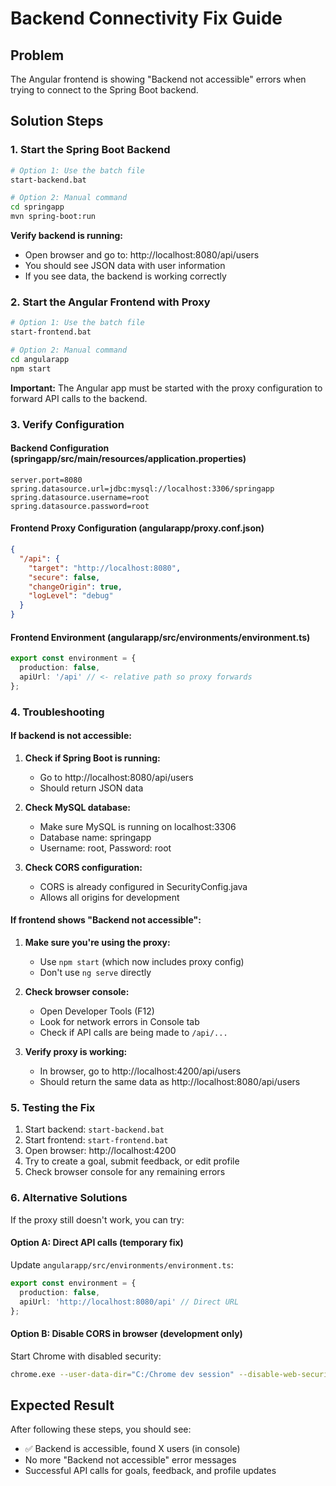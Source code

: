 # Backend Connectivity Fix Guide

## Problem
The Angular frontend is showing "Backend not accessible" errors when trying to connect to the Spring Boot backend.

## Solution Steps

### 1. Start the Spring Boot Backend
```bash
# Option 1: Use the batch file
start-backend.bat

# Option 2: Manual command
cd springapp
mvn spring-boot:run
```

**Verify backend is running:**
- Open browser and go to: http://localhost:8080/api/users
- You should see JSON data with user information
- If you see data, the backend is working correctly

### 2. Start the Angular Frontend with Proxy
```bash
# Option 1: Use the batch file
start-frontend.bat

# Option 2: Manual command
cd angularapp
npm start
```

**Important:** The Angular app must be started with the proxy configuration to forward API calls to the backend.

### 3. Verify Configuration

#### Backend Configuration (springapp/src/main/resources/application.properties)
```properties
server.port=8080
spring.datasource.url=jdbc:mysql://localhost:3306/springapp
spring.datasource.username=root
spring.datasource.password=root
```

#### Frontend Proxy Configuration (angularapp/proxy.conf.json)
```json
{
  "/api": {
    "target": "http://localhost:8080",
    "secure": false,
    "changeOrigin": true,
    "logLevel": "debug"
  }
}
```

#### Frontend Environment (angularapp/src/environments/environment.ts)
```typescript
export const environment = {
  production: false,
  apiUrl: '/api' // <- relative path so proxy forwards
};
```

### 4. Troubleshooting

#### If backend is not accessible:
1. **Check if Spring Boot is running:**
   - Go to http://localhost:8080/api/users
   - Should return JSON data

2. **Check MySQL database:**
   - Make sure MySQL is running on localhost:3306
   - Database name: springapp
   - Username: root, Password: root

3. **Check CORS configuration:**
   - CORS is already configured in SecurityConfig.java
   - Allows all origins for development

#### If frontend shows "Backend not accessible":
1. **Make sure you're using the proxy:**
   - Use `npm start` (which now includes proxy config)
   - Don't use `ng serve` directly

2. **Check browser console:**
   - Open Developer Tools (F12)
   - Look for network errors in Console tab
   - Check if API calls are being made to `/api/...`

3. **Verify proxy is working:**
   - In browser, go to http://localhost:4200/api/users
   - Should return the same data as http://localhost:8080/api/users

### 5. Testing the Fix

1. Start backend: `start-backend.bat`
2. Start frontend: `start-frontend.bat`
3. Open browser: http://localhost:4200
4. Try to create a goal, submit feedback, or edit profile
5. Check browser console for any remaining errors

### 6. Alternative Solutions

If the proxy still doesn't work, you can try:

#### Option A: Direct API calls (temporary fix)
Update `angularapp/src/environments/environment.ts`:
```typescript
export const environment = {
  production: false,
  apiUrl: 'http://localhost:8080/api' // Direct URL
};
```

#### Option B: Disable CORS in browser (development only)
Start Chrome with disabled security:
```bash
chrome.exe --user-data-dir="C:/Chrome dev session" --disable-web-security --disable-features=VizDisplayCompositor
```

## Expected Result
After following these steps, you should see:
- ✅ Backend is accessible, found X users (in console)
- No more "Backend not accessible" error messages
- Successful API calls for goals, feedback, and profile updates

